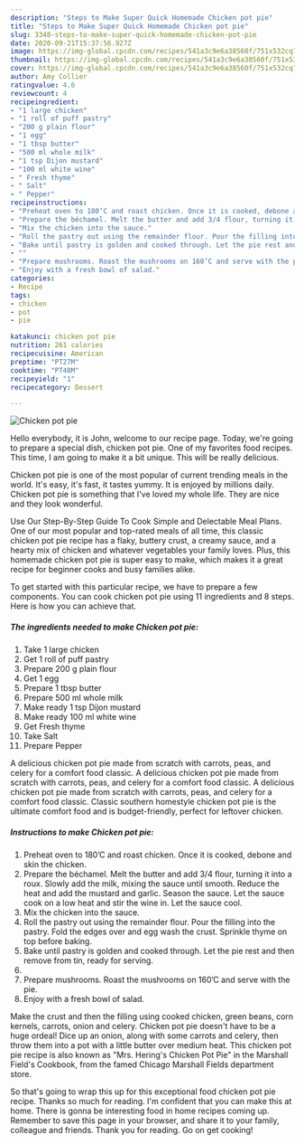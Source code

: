 ```yaml
---
description: "Steps to Make Super Quick Homemade Chicken pot pie"
title: "Steps to Make Super Quick Homemade Chicken pot pie"
slug: 3348-steps-to-make-super-quick-homemade-chicken-pot-pie
date: 2020-09-21T15:37:56.927Z
image: https://img-global.cpcdn.com/recipes/541a3c9e6a38560f/751x532cq70/chicken-pot-pie-recipe-main-photo.jpg
thumbnail: https://img-global.cpcdn.com/recipes/541a3c9e6a38560f/751x532cq70/chicken-pot-pie-recipe-main-photo.jpg
cover: https://img-global.cpcdn.com/recipes/541a3c9e6a38560f/751x532cq70/chicken-pot-pie-recipe-main-photo.jpg
author: Amy Collier
ratingvalue: 4.6
reviewcount: 4
recipeingredient:
- "1 large chicken"
- "1 roll of puff pastry"
- "200 g plain flour"
- "1 egg"
- "1 tbsp butter"
- "500 ml whole milk"
- "1 tsp Dijon mustard"
- "100 ml white wine"
- " Fresh thyme"
- " Salt"
- " Pepper"
recipeinstructions:
- "Preheat oven to 180’C and roast chicken. Once it is cooked, debone and skin the chicken."
- "Prepare the béchamel. Melt the butter and add 3/4 flour, turning it into a roux. Slowly add the milk, mixing the sauce until smooth. Reduce the heat and add the mustard and garlic. Season the sauce. Let the sauce cook on a low heat and stir the wine in. Let the sauce cool."
- "Mix the chicken into the sauce."
- "Roll the pastry out using the remainder flour. Pour the filling into the pastry. Fold the edges over and egg wash the crust. Sprinkle thyme on top before baking."
- "Bake until pastry is golden and cooked through. Let the pie rest and then remove from tin, ready for serving."
- ""
- "Prepare mushrooms. Roast the mushrooms on 160’C and serve with the pie."
- "Enjoy with a fresh bowl of salad."
categories:
- Recipe
tags:
- chicken
- pot
- pie

katakunci: chicken pot pie 
nutrition: 261 calories
recipecuisine: American
preptime: "PT27M"
cooktime: "PT40M"
recipeyield: "1"
recipecategory: Dessert

---
```



![Chicken pot pie](https://img-global.cpcdn.com/recipes/541a3c9e6a38560f/751x532cq70/chicken-pot-pie-recipe-main-photo.jpg)

Hello everybody, it is John, welcome to our recipe page. Today, we're going to prepare a special dish, chicken pot pie. One of my favorites food recipes. This time, I am going to make it a bit unique. This will be really delicious.

Chicken pot pie is one of the most popular of current trending meals in the world. It's easy, it's fast, it tastes yummy. It is enjoyed by millions daily. Chicken pot pie is something that I've loved my whole life. They are nice and they look wonderful.

Use Our Step-By-Step Guide To Cook Simple and Delectable Meal Plans. One of our most popular and top-rated meals of all time, this classic chicken pot pie recipe has a flaky, buttery crust, a creamy sauce, and a hearty mix of chicken and whatever vegetables your family loves. Plus, this homemade chicken pot pie is super easy to make, which makes it a great recipe for beginner cooks and busy families alike.


To get started with this particular recipe, we have to prepare a few components. You can cook chicken pot pie using 11 ingredients and 8 steps. Here is how you can achieve that.

<!--inarticleads1-->

##### The ingredients needed to make Chicken pot pie:

1. Take 1 large chicken
1. Get 1 roll of puff pastry
1. Prepare 200 g plain flour
1. Get 1 egg
1. Prepare 1 tbsp butter
1. Prepare 500 ml whole milk
1. Make ready 1 tsp Dijon mustard
1. Make ready 100 ml white wine
1. Get  Fresh thyme
1. Take  Salt
1. Prepare  Pepper


A delicious chicken pot pie made from scratch with carrots, peas, and celery for a comfort food classic. A delicious chicken pot pie made from scratch with carrots, peas, and celery for a comfort food classic. A delicious chicken pot pie made from scratch with carrots, peas, and celery for a comfort food classic. Classic southern homestyle chicken pot pie is the ultimate comfort food and is budget-friendly, perfect for leftover chicken. 

<!--inarticleads2-->

##### Instructions to make Chicken pot pie:

1. Preheat oven to 180’C and roast chicken. Once it is cooked, debone and skin the chicken.
1. Prepare the béchamel. Melt the butter and add 3/4 flour, turning it into a roux. Slowly add the milk, mixing the sauce until smooth. Reduce the heat and add the mustard and garlic. Season the sauce. Let the sauce cook on a low heat and stir the wine in. Let the sauce cool.
1. Mix the chicken into the sauce.
1. Roll the pastry out using the remainder flour. Pour the filling into the pastry. Fold the edges over and egg wash the crust. Sprinkle thyme on top before baking.
1. Bake until pastry is golden and cooked through. Let the pie rest and then remove from tin, ready for serving.
1. 
1. Prepare mushrooms. Roast the mushrooms on 160’C and serve with the pie.
1. Enjoy with a fresh bowl of salad.


Make the crust and then the filling using cooked chicken, green beans, corn kernels, carrots, onion and celery. Chicken pot pie doesn&#39;t have to be a huge ordeal! Dice up an onion, along with some carrots and celery, then throw them into a pot with a little butter over medium heat. This chicken pot pie recipe is also known as &#34;Mrs. Hering&#39;s Chicken Pot Pie&#34; in the Marshall Field&#39;s Cookbook, from the famed Chicago Marshall Fields department store. 

So that's going to wrap this up for this exceptional food chicken pot pie recipe. Thanks so much for reading. I'm confident that you can make this at home. There is gonna be interesting food in home recipes coming up. Remember to save this page in your browser, and share it to your family, colleague and friends. Thank you for reading. Go on get cooking!
